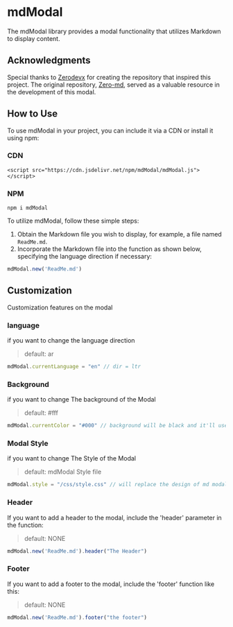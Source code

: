 # mdModal

The mdModal library provides a modal functionality that utilizes Markdown to display content.

## Acknowledgments

Special thanks to [Zerodevx](https://github.com/zerodevx) for creating the repository that inspired this project. The original repository, [Zero-md](https://github.com/zerodevx/zero-md), served as a valuable resource in the development of this modal.

## How to Use
To use mdModal in your project, you can include it via a CDN or install it using npm:

### CDN

```
<script src="https://cdn.jsdelivr.net/npm/mdModal/mdModal.js"></script>

```

### NPM

```
npm i mdModal
```


To utilize mdModal, follow these simple steps:

1. Obtain the Markdown file you wish to display, for example, a file named `ReadMe.md`.
2. Incorporate the Markdown file into the function as shown below, specifying the language direction if necessary:

```javascript
mdModal.new('ReadMe.md')
```

## Customization

Customization features on the modal

### language

if you want to change the language direction

> default: ar

```javascript
mdModal.currentLanguage = "en" // dir = ltr
```

### Background 

if you want to change The background of the Modal

> default: #fff

```javascript
mdModal.currentColor = "#000" // background will be black and it'll use dark mode theme
```

### Modal Style 

if you want to change The Style of the Modal


> default: mdModal Style file

```javascript
mdModal.style = "/css/style.css" // will replace the design of md modal
```

### Header 

If you want to add a header to the modal, include the 'header' parameter in the function:

> default: NONE

```javascript
mdModal.new('ReadMe.md').header("The Header")
```
### Footer 

If you want to add a footer to the modal, include the 'footer' function like this:

> default: NONE

```javascript
mdModal.new('ReadMe.md').footer("the footer")
```


